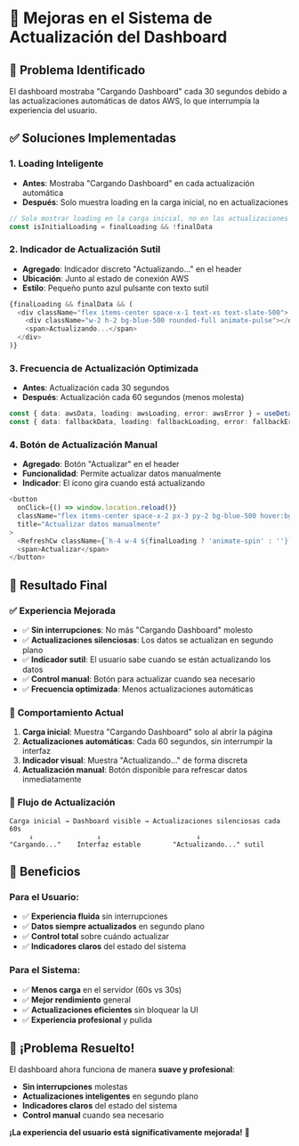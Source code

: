 # 🔄 Mejoras en el Sistema de Actualización del Dashboard

## 🚨 Problema Identificado
El dashboard mostraba "Cargando Dashboard" cada 30 segundos debido a las actualizaciones automáticas de datos AWS, lo que interrumpía la experiencia del usuario.

## ✅ Soluciones Implementadas

### 1. **Loading Inteligente**
- **Antes**: Mostraba "Cargando Dashboard" en cada actualización automática
- **Después**: Solo muestra loading en la carga inicial, no en actualizaciones

```typescript
// Solo mostrar loading en la carga inicial, no en las actualizaciones automáticas
const isInitialLoading = finalLoading && !finalData
```

### 2. **Indicador de Actualización Sutil**
- **Agregado**: Indicador discreto "Actualizando..." en el header
- **Ubicación**: Junto al estado de conexión AWS
- **Estilo**: Pequeño punto azul pulsante con texto sutil

```typescript
{finalLoading && finalData && (
  <div className="flex items-center space-x-1 text-xs text-slate-500">
    <div className="w-2 h-2 bg-blue-500 rounded-full animate-pulse"></div>
    <span>Actualizando...</span>
  </div>
)}
```

### 3. **Frecuencia de Actualización Optimizada**
- **Antes**: Actualización cada 30 segundos
- **Después**: Actualización cada 60 segundos (menos molesta)

```typescript
const { data: awsData, loading: awsLoading, error: awsError } = useDetailedAWSData(60000) // 60 segundos
const { data: fallbackData, loading: fallbackLoading, error: fallbackError, sdkVersion } = useAWSDataV3(60000) // 60 segundos
```

### 4. **Botón de Actualización Manual**
- **Agregado**: Botón "Actualizar" en el header
- **Funcionalidad**: Permite actualizar datos manualmente
- **Indicador**: El ícono gira cuando está actualizando

```typescript
<button
  onClick={() => window.location.reload()}
  className="flex items-center space-x-2 px-3 py-2 bg-blue-500 hover:bg-blue-600 text-white rounded-lg text-sm font-medium transition-colors"
  title="Actualizar datos manualmente"
>
  <RefreshCw className={`h-4 w-4 ${finalLoading ? 'animate-spin' : ''}`} />
  <span>Actualizar</span>
</button>
```

## 🎯 **Resultado Final**

### ✅ **Experiencia Mejorada**
- ✅ **Sin interrupciones**: No más "Cargando Dashboard" molesto
- ✅ **Actualizaciones silenciosas**: Los datos se actualizan en segundo plano
- ✅ **Indicador sutil**: El usuario sabe cuando se están actualizando los datos
- ✅ **Control manual**: Botón para actualizar cuando sea necesario
- ✅ **Frecuencia optimizada**: Menos actualizaciones automáticas

### 📱 **Comportamiento Actual**
1. **Carga inicial**: Muestra "Cargando Dashboard" solo al abrir la página
2. **Actualizaciones automáticas**: Cada 60 segundos, sin interrumpir la interfaz
3. **Indicador visual**: Muestra "Actualizando..." de forma discreta
4. **Actualización manual**: Botón disponible para refrescar datos inmediatamente

### 🔄 **Flujo de Actualización**
```
Carga inicial → Dashboard visible → Actualizaciones silenciosas cada 60s
     ↓                ↓                        ↓
"Cargando..."    Interfaz estable        "Actualizando..." sutil
```

## 🚀 **Beneficios**

### **Para el Usuario:**
- ✅ **Experiencia fluida** sin interrupciones
- ✅ **Datos siempre actualizados** en segundo plano
- ✅ **Control total** sobre cuándo actualizar
- ✅ **Indicadores claros** del estado del sistema

### **Para el Sistema:**
- ✅ **Menos carga** en el servidor (60s vs 30s)
- ✅ **Mejor rendimiento** general
- ✅ **Actualizaciones eficientes** sin bloquear la UI
- ✅ **Experiencia profesional** y pulida

## 🎉 **¡Problema Resuelto!**

El dashboard ahora funciona de manera **suave y profesional**:
- **Sin interrupciones** molestas
- **Actualizaciones inteligentes** en segundo plano
- **Indicadores claros** del estado del sistema
- **Control manual** cuando sea necesario

**¡La experiencia del usuario está significativamente mejorada!** 🚀

